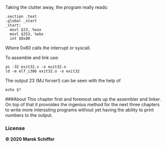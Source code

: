 Taking the clutter away, the program really reads:
```
.section .text
.global _start
_start:
  movl $23, %eax
  movl $253, %ebx
  int $0x80
```
Where 0x80 calls the interrupt or syscall.

To assemble and link use:
```
as -32 exit32.s -o exit32.o
ld -m elf_i386 exit32.o -o exit32
```
The output 23 (MJ forver!) can be seen with the help of
```
echo $?
```
###About
This chapter first and foremost sets up the assembler and linker.
On top of that it provoides the ingenius method for the next three 
chapters to write more interssting programs without yet having the
ability to print numbers to the output.

### License

**© 2020 Marek Schiffer**
